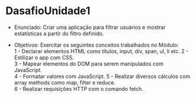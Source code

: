 # DasafioUnidade1

- Enunciado:
Criar uma aplicação para filtrar usuários e mostrar estatísticas a partir do filtro definido. 

- Objetivos:
Exercitar os seguintes conceitos trabalhados no Módulo:  
  1 - Declarar elementos HTML como títulos, input, div, span, ul, li etc. 
  2 - Estilizar o app com CSS.  
  3 - Mapear elementos do DOM para serem manipulados com JavaScript.  
  4 - Formatar valores com JavaScript. 
  5 - Realizar diversos cálculos com array methods como map, filter e reduce.  
  6 - Realizar requisições HTTP com o comando fetch. 

